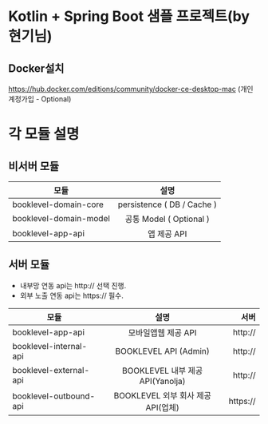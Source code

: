 # Kotlin + Spring Boot 샘플 프로젝트(by 현기님) 

## Docker설치
https://hub.docker.com/editions/community/docker-ce-desktop-mac
(개인계정가입 - Optional)

# 각 모듈 설명

## 비서버 모듈
| 모듈                      |             설명             |
|-------------------------|:--------------------------:|
| booklevel-domain-core   | persistence ( DB / Cache ) |
| booklevel-domain-model |   공통 Model ( Optional )    |
| booklevel-app-api      |          앱 제공 API          |

## 서버 모듈

- 내부망 연동 api는 http:// 선택 진행.
- 외부 노출 연동 api는 https:// 필수.

| 모듈                      |           설명           |       서버 |
|-------------------------|:----------------------:|---------:|
| booklevel-app-api      |      모바일앱웹 제공 API      |  http:// |
| booklevel-internal-api |    BOOKLEVEL API (Admin)     |  http:// |
| booklevel-external-api | BOOKLEVEL 내부 제공 API(Yanolja) |  http:// |
| booklevel-outbound-api |  BOOKLEVEL 외부 회사 제공 API(업체)  | https:// |